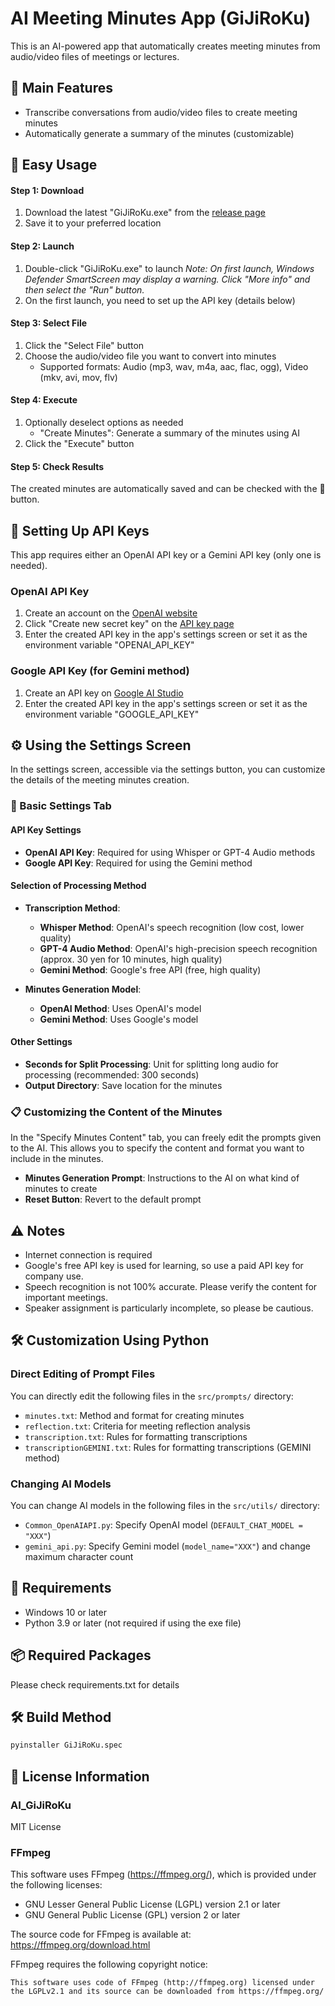 # AI Meeting Minutes App (GiJiRoKu)

This is an AI-powered app that automatically creates meeting minutes from audio/video files of meetings or lectures.

## 🌟 Main Features

- Transcribe conversations from audio/video files to create meeting minutes
- Automatically generate a summary of the minutes (customizable)

## 🚀 Easy Usage

#### Step 1: Download
1. Download the latest "GiJiRoKu.exe" from the [release page](https://github.com/RentaroKai/AI_GiJiRoKu/releases)
2. Save it to your preferred location

#### Step 2: Launch
1. Double-click "GiJiRoKu.exe" to launch
   *Note: On first launch, Windows Defender SmartScreen may display a warning. Click "More info" and then select the "Run" button.*
2. On the first launch, you need to set up the API key (details below)

#### Step 3: Select File
1. Click the "Select File" button
2. Choose the audio/video file you want to convert into minutes
   - Supported formats: Audio (mp3, wav, m4a, aac, flac, ogg), Video (mkv, avi, mov, flv)

#### Step 4: Execute
1. Optionally deselect options as needed
   - "Create Minutes": Generate a summary of the minutes using AI
2. Click the "Execute" button

#### Step 5: Check Results
The created minutes are automatically saved and can be checked with the 📁 button.

## 🔑 Setting Up API Keys

This app requires either an OpenAI API key or a Gemini API key (only one is needed).

### OpenAI API Key
1. Create an account on the [OpenAI website](https://platform.openai.com/signup)
2. Click "Create new secret key" on the [API key page](https://platform.openai.com/api-keys)
3. Enter the created API key in the app's settings screen or set it as the environment variable "OPENAI_API_KEY"

### Google API Key (for Gemini method)
1. Create an API key on [Google AI Studio](https://aistudio.google.com/app/apikey)
2. Enter the created API key in the app's settings screen or set it as the environment variable "GOOGLE_API_KEY"

## ⚙️ Using the Settings Screen

In the settings screen, accessible via the settings button, you can customize the details of the meeting minutes creation.

### 📝 Basic Settings Tab

#### API Key Settings
- **OpenAI API Key**: Required for using Whisper or GPT-4 Audio methods
- **Google API Key**: Required for using the Gemini method

#### Selection of Processing Method
- **Transcription Method**:
  - **Whisper Method**: OpenAI's speech recognition (low cost, lower quality)
  - **GPT-4 Audio Method**: OpenAI's high-precision speech recognition (approx. 30 yen for 10 minutes, high quality)
  - **Gemini Method**: Google's free API (free, high quality)

- **Minutes Generation Model**:
  - **OpenAI Method**: Uses OpenAI's model
  - **Gemini Method**: Uses Google's model

#### Other Settings
- **Seconds for Split Processing**: Unit for splitting long audio for processing (recommended: 300 seconds)
- **Output Directory**: Save location for the minutes

### 📋 Customizing the Content of the Minutes

In the "Specify Minutes Content" tab, you can freely edit the prompts given to the AI. This allows you to specify the content and format you want to include in the minutes.

- **Minutes Generation Prompt**: Instructions to the AI on what kind of minutes to create
- **Reset Button**: Revert to the default prompt

## ⚠️ Notes
- Internet connection is required
- Google's free API key is used for learning, so use a paid API key for company use.
- Speech recognition is not 100% accurate. Please verify the content for important meetings.
- Speaker assignment is particularly incomplete, so please be cautious.

## 🛠️ Customization Using Python

### Direct Editing of Prompt Files
You can directly edit the following files in the `src/prompts/` directory:

- `minutes.txt`: Method and format for creating minutes
- `reflection.txt`: Criteria for meeting reflection analysis
- `transcription.txt`: Rules for formatting transcriptions
- `transcriptionGEMINI.txt`: Rules for formatting transcriptions (GEMINI method)

### Changing AI Models
You can change AI models in the following files in the `src/utils/` directory:

- `Common_OpenAIAPI.py`: Specify OpenAI model (`DEFAULT_CHAT_MODEL = "XXX"`)
- `gemini_api.py`: Specify Gemini model (`model_name="XXX"`) and change maximum character count

## 🔧 Requirements

- Windows 10 or later
- Python 3.9 or later (not required if using the exe file)

## 📦 Required Packages

Please check requirements.txt for details

## 🛠️ Build Method

```bash
pyinstaller GiJiRoKu.spec
```

## 📝 License Information

### AI_GiJiRoKu
MIT License

### FFmpeg
This software uses FFmpeg (https://ffmpeg.org/), which is provided under the following licenses:

- GNU Lesser General Public License (LGPL) version 2.1 or later
- GNU General Public License (GPL) version 2 or later

The source code for FFmpeg is available at:
https://ffmpeg.org/download.html

FFmpeg requires the following copyright notice:
```
This software uses code of FFmpeg (http://ffmpeg.org) licensed under the LGPLv2.1 and its source can be downloaded from https://ffmpeg.org/
```

